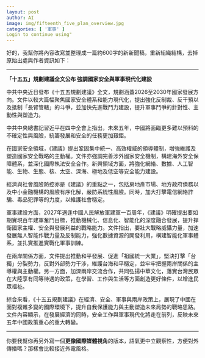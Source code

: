 ```yaml
---
layout: post
author: AI
image: img/fifteenth_five_plan_overview.jpg
categories: [ '軍事' ]
Login to continue using"
---
```

好的，我幫你將內容改寫並整理成一篇約600字的新新聞稿，重新組織結構，去掉原始出處與作者資訊如下：  

---

**「十五五」規劃建議全文公布 強調國家安全與軍事現代化建設**  

中共中央近日發布《十五五規劃建議》全文，規劃涵蓋2026至2030年國家發展方向。文件以較大篇幅聚焦國家安全體系和能力現代化，提出強化反制裁、反干預以及抵制「長臂管轄」的斗爭，並加快先進戰鬥力建設，提升軍事鬥爭的針對性、主動性與塑造力。  

中共中央總書記習近平在四中全會上指出，未來五年，中國將面臨更多難以預料的不確定性與風險，統籌發展和安全的任務更加艱鉅。  

在國家安全領域，《建議》提出鞏固集中統一、高效權威的領導體制，增強維護及塑造國家安全戰略的主動權。文件亦強調完善涉外國家安全機制，構建海外安全保障體系，並深化國際執法安全合作。新興領域方面，將強化網絡、數據、人工智能、生物、生態、核、太空、深海、極地及低空等安全能力建設。  

經濟與社會風險防控亦是《建議》的重點之一，包括房地產市場、地方政府債務以及中小金融機構的風險有序化解，嚴防系統性風險。同時，加大打擊電信網絡詐騙、毒品犯罪等的力度，以維護社會穩定。  

軍事建設方面，2027年適逢中國人民解放軍建軍一百周年，《建議》明確提出要如期實現百年建軍奮鬥目標，推動機械化、信息化、智能化的深度融合發展，提升捍衛國家主權、安全與發展利益的戰略能力。文件指出，要壯大戰略威懾力量，加速發展無人智能作戰力量及反制能力，強化數據資源的開發利用，構建智能化軍事體系，並扎實推進實戰化軍事訓練。  

在兩岸關係方面，文件提出推動和平發展、促進「祖國統一大業」，堅決打擊「台獨」分裂勢力，反對外部勢力干涉，維護台海和平穩定，並牢牢把握兩岸關係的主導權與主動權。另一方面，加深兩岸交流合作，共同弘揚中華文化，落實台灣民眾在大陸享有同等待遇的政策，在學習、工作與生活等方面創造更好條件，以增進民眾福祉。  

綜合來看，《十五五規劃建議》在經濟、安全、軍事與兩岸政策上，展現了中國在面對複雜多變的國際環境下，提升自我保護能力與主動塑造未來局勢的戰略思路。文件內容顯示，在發展經濟的同時，安全工作與軍事現代化將走在前列，反映未來五年中國政策重心的重大轉變。  

---

你要我幫你再另外寫一個**更像國際媒體視角**的版本，語氣更中立觀察性，方便對外傳播嗎？那樣會比較接近外電風格。